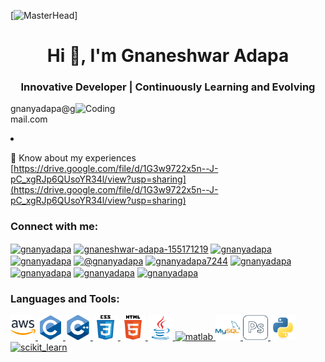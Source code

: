 [![MasterHead](https://1.bp.blogspot.com/-7A4WynwLsMw/XbBpCXG8fHI/AAAAAAAAMt4/uOa1bpLskYgrwGbllhSu2SDj_Mig8SXJQCLcBGAsYHQ/s1600/2000_600px.gif)]
<h1 align="center">Hi 👋, I'm Gnaneshwar Adapa</h1>
<h3 align="center">Innovative Developer | Continuously Learning and Evolving</h3>
<img align="right" alt="Coding" width="400" src="[https://cdn.dribbble.com/users/1162077/screenshots/3848914/programmer.gif]

- 🔭 I’m currently working on **Vidyut Rakshak**

- 🌱 I’m currently learning **Advanced Data Structures, Web Development**

- 💬 Ask me about **Data Structures, SQL, Java, Python, Problem Solving**

- 📫 How to reach me **gnanyadapa@gmail.com**

- 📄 Know about my experiences [https://drive.google.com/file/d/1G3w9722x5n--J-pC_xgRJp6QUsoYR34l/view?usp=sharing](https://drive.google.com/file/d/1G3w9722x5n--J-pC_xgRJp6QUsoYR34l/view?usp=sharing)

<h3 align="left">Connect with me:</h3>
<p align="left">
<a href="https://twitter.com/gnanyadapa" target="blank"><img align="center" src="https://raw.githubusercontent.com/rahuldkjain/github-profile-readme-generator/master/src/images/icons/Social/twitter.svg" alt="gnanyadapa" height="30" width="40" /></a>
<a href="https://linkedin.com/in/gnaneshwar-adapa-155171219" target="blank"><img align="center" src="https://raw.githubusercontent.com/rahuldkjain/github-profile-readme-generator/master/src/images/icons/Social/linked-in-alt.svg" alt="gnaneshwar-adapa-155171219" height="30" width="40" /></a>
<a href="https://fb.com/gnanyadapa" target="blank"><img align="center" src="https://raw.githubusercontent.com/rahuldkjain/github-profile-readme-generator/master/src/images/icons/Social/facebook.svg" alt="gnanyadapa" height="30" width="40" /></a>
<a href="https://instagram.com/gnanyadapa" target="blank"><img align="center" src="https://raw.githubusercontent.com/rahuldkjain/github-profile-readme-generator/master/src/images/icons/Social/instagram.svg" alt="gnanyadapa" height="30" width="40" /></a>
<a href="https://medium.com/@gnanyadapa" target="blank"><img align="center" src="https://raw.githubusercontent.com/rahuldkjain/github-profile-readme-generator/master/src/images/icons/Social/medium.svg" alt="@gnanyadapa" height="30" width="40" /></a>
<a href="https://www.codechef.com/users/gnanyadapa7244" target="blank"><img align="center" src="https://cdn.jsdelivr.net/npm/simple-icons@3.1.0/icons/codechef.svg" alt="gnanyadapa7244" height="30" width="40" /></a>
<a href="https://www.hackerrank.com/gnanyadapa" target="blank"><img align="center" src="https://raw.githubusercontent.com/rahuldkjain/github-profile-readme-generator/master/src/images/icons/Social/hackerrank.svg" alt="gnanyadapa" height="30" width="40" /></a>
<a href="https://codeforces.com/profile/gnanyadapa" target="blank"><img align="center" src="https://raw.githubusercontent.com/rahuldkjain/github-profile-readme-generator/master/src/images/icons/Social/codeforces.svg" alt="gnanyadapa" height="30" width="40" /></a>
<a href="https://www.leetcode.com/gnanyadapa" target="blank"><img align="center" src="https://raw.githubusercontent.com/rahuldkjain/github-profile-readme-generator/master/src/images/icons/Social/leet-code.svg" alt="gnanyadapa" height="30" width="40" /></a>
<a href="https://auth.geeksforgeeks.org/user/gnanyadapa" target="blank"><img align="center" src="https://raw.githubusercontent.com/rahuldkjain/github-profile-readme-generator/master/src/images/icons/Social/geeks-for-geeks.svg" alt="gnanyadapa" height="30" width="40" /></a>
</p>

<h3 align="left">Languages and Tools:</h3>
<p align="left"> <a href="https://aws.amazon.com" target="_blank" rel="noreferrer"> <img src="https://raw.githubusercontent.com/devicons/devicon/master/icons/amazonwebservices/amazonwebservices-original-wordmark.svg" alt="aws" width="40" height="40"/> </a> <a href="https://www.cprogramming.com/" target="_blank" rel="noreferrer"> <img src="https://raw.githubusercontent.com/devicons/devicon/master/icons/c/c-original.svg" alt="c" width="40" height="40"/> </a> <a href="https://www.w3schools.com/cpp/" target="_blank" rel="noreferrer"> <img src="https://raw.githubusercontent.com/devicons/devicon/master/icons/cplusplus/cplusplus-original.svg" alt="cplusplus" width="40" height="40"/> </a> <a href="https://www.w3schools.com/css/" target="_blank" rel="noreferrer"> <img src="https://raw.githubusercontent.com/devicons/devicon/master/icons/css3/css3-original-wordmark.svg" alt="css3" width="40" height="40"/> </a> <a href="https://www.w3.org/html/" target="_blank" rel="noreferrer"> <img src="https://raw.githubusercontent.com/devicons/devicon/master/icons/html5/html5-original-wordmark.svg" alt="html5" width="40" height="40"/> </a> <a href="https://www.java.com" target="_blank" rel="noreferrer"> <img src="https://raw.githubusercontent.com/devicons/devicon/master/icons/java/java-original.svg" alt="java" width="40" height="40"/> </a> <a href="https://www.mathworks.com/" target="_blank" rel="noreferrer"> <img src="https://upload.wikimedia.org/wikipedia/commons/2/21/Matlab_Logo.png" alt="matlab" width="40" height="40"/> </a> <a href="https://www.mysql.com/" target="_blank" rel="noreferrer"> <img src="https://raw.githubusercontent.com/devicons/devicon/master/icons/mysql/mysql-original-wordmark.svg" alt="mysql" width="40" height="40"/> </a> <a href="https://www.photoshop.com/en" target="_blank" rel="noreferrer"> <img src="https://raw.githubusercontent.com/devicons/devicon/master/icons/photoshop/photoshop-line.svg" alt="photoshop" width="40" height="40"/> </a> <a href="https://www.python.org" target="_blank" rel="noreferrer"> <img src="https://raw.githubusercontent.com/devicons/devicon/master/icons/python/python-original.svg" alt="python" width="40" height="40"/> </a> <a href="https://scikit-learn.org/" target="_blank" rel="noreferrer"> <img src="https://upload.wikimedia.org/wikipedia/commons/0/05/Scikit_learn_logo_small.svg" alt="scikit_learn" width="40" height="40"/> </a> </p>
